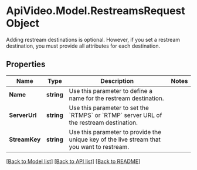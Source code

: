 # ApiVideo.Model.RestreamsRequestObject
Adding restream destinations is optional. However, if you set a restream destination, you must provide all attributes for each destination.

## Properties

Name | Type | Description | Notes
------------ | ------------- | ------------- | -------------
**Name** | **string** | Use this parameter to define a name for the restream destination. | 
**ServerUrl** | **string** | Use this parameter to set the &#x60;RTMPS&#x60; or &#x60;RTMP&#x60; server URL of the restream destination. | 
**StreamKey** | **string** | Use this parameter to provide the unique key of the live stream that you want to restream. | 

[[Back to Model list]](../README.md#documentation-for-models) [[Back to API list]](../README.md#documentation-for-api-endpoints) [[Back to README]](../README.md)

